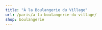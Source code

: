 ```yaml
---
title: "À la Boulangerie du Village"
url: /paris/a-la-boulangerie-du-village/
shop: boulangerie
---
```

